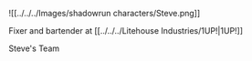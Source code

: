 ![[../../../Images/shadowrun characters/Steve.png]]

Fixer and bartender at [[../../../Litehouse Industries/1UP!|1UP!]] 

Steve's Team